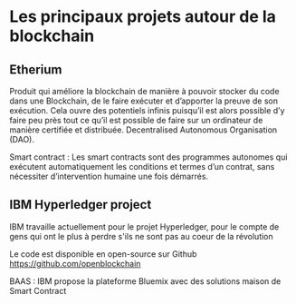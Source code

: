 # Les principaux projets autour de la blockchain

<!-- .slide: class="page-title" -->



## Etherium

Produit qui améliore la blockchain de manière à pouvoir stocker du code dans une Blockchain, 
de le faire exécuter et d’apporter la preuve de son exécution. 
Cela ouvre des potentiels infinis puisqu’il est alors possible 
d’y faire peu près tout ce qu’il est possible de faire sur un ordinateur de manière certifiée et distribuée.
Decentralised Autonomous Organisation (DAO).

Smart contract : Les smart contracts sont des programmes autonomes qui exécutent automatiquement les conditions et termes d’un contrat, sans nécessiter d’intervention humaine une fois démarrés.



## IBM Hyperledger project
IBM travaille actuellement pour le projet Hyperledger, pour le compte de gens
qui ont le plus à perdre s'ils ne sont pas au coeur de la révolution 

Le code est disponible en open-source sur Github
https://github.com/openblockchain

BAAS : IBM propose la plateforme Bluemix avec des solutions maison de Smart Contract